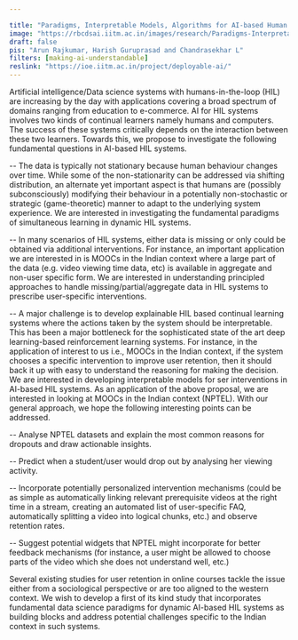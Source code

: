 ```yaml
---

title: "Paradigms, Interpretable Models, Algorithms for AI-based Human in the Loop Learning"
image: "https://rbcdsai.iitm.ac.in/images/research/Paradigms-Interpretable-Models-and-Algorithms-for-AI-based-Human-in-the-Loop-Learning.jpg"
draft: false
pis: "Arun Rajkumar, Harish Guruprasad and Chandrasekhar L"
filters: [making-ai-understandable]
reslink: "https://ioe.iitm.ac.in/project/deployable-ai/"
---
```


Artificial intelligence/Data science systems with humans-in-the-loop (HIL) are increasing by the day with applications covering a broad spectrum of domains ranging from education to e-commerce. AI for HIL systems involves two kinds of continual learners namely humans and computers. The success of these systems critically depends on the interaction between these two learners. Towards this, we propose to investigate the following fundamental questions in AI-based HIL systems.

-- The data is typically not stationary because human behaviour changes over time. While some of the non-stationarity can be addressed via shifting distribution, an alternate yet important aspect is that humans are (possibly subconsciously) modifying their behaviour in a potentially non-stochastic or strategic (game-theoretic) manner to adapt to the underlying system experience. We are interested in investigating the fundamental paradigms of simultaneous learning in dynamic HIL systems.

-- In many scenarios of HIL systems, either data is missing or only could be obtained via additional interventions. For instance, an important application we are interested in is MOOCs in the Indian context where a large part of the data (e.g. video viewing time data, etc) is available in aggregate and non-user specific form. We are interested in understanding principled approaches to handle missing/partial/aggregate data in HIL systems to prescribe user-specific interventions.

-- A major challenge is to develop explainable HIL based continual learning systems where the actions taken by the system should be interpretable. This has been a major bottleneck for the sophisticated state of the art deep learning-based reinforcement learning systems. For instance, in the application of interest to us i.e., MOOCs in the Indian context, if the system chooses a specific intervention to improve user retention, then it should back it up with easy to understand the reasoning for making the decision. We are interested in developing interpretable models for ser interventions in AI-based HIL systems. As an application of the above proposal, we are interested in looking at MOOCs in the Indian context (NPTEL). With our general approach, we hope the following interesting points can be addressed.

-- Analyse NPTEL datasets and explain the most common reasons for dropouts and draw actionable insights.

-- Predict when a student/user would drop out by analysing her viewing activity.

-- Incorporate potentially personalized intervention mechanisms (could be as simple as automatically linking relevant prerequisite videos at the right time in a stream, creating an automated list of user-specific FAQ, automatically splitting a video into logical chunks, etc.) and observe retention rates.

-- Suggest potential widgets that NPTEL might incorporate for better feedback mechanisms (for instance, a user might be allowed to choose parts of the video which she does not understand well, etc.)

Several existing studies for user retention in online courses tackle the issue either from a sociological perspective or are too aligned to the western context. We wish to develop a first of its kind study that incorporates fundamental data science paradigms for dynamic AI-based HIL systems as building blocks and address potential challenges specific to the Indian context in such systems.